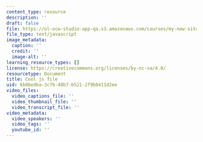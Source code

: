 ```yaml
---
content_type: resource
description: ''
draft: false
file: https://ol-ocw-studio-app-qa.s3.amazonaws.com/courses/my-new-site/jestconfig.js
file_type: text/javascript
image_metadata:
  caption: ''
  credit: ''
  image-alt: ''
learning_resource_types: []
license: https://creativecommons.org/licenses/by-nc-sa/4.0/
resourcetype: Document
title: Cool js file
uid: 6b8bedba-3c7b-48b7-b521-2f9b0411d2ee
video_files:
  video_captions_file: ''
  video_thumbnail_file: ''
  video_transcript_file: ''
video_metadata:
  video_speakers: ''
  video_tags: ''
  youtube_id: ''
---
```

